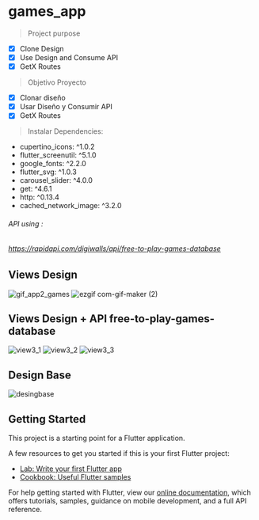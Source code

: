 # games_app
> Project purpose
- [x] Clone Design 
- [x] Use Design and Consume API
- [x] GetX Routes

> Objetivo Proyecto
- [x] Clonar diseño
- [x] Usar Diseño y Consumir API 
- [x] GetX Routes

> Instalar Dependencies: <br>
  - cupertino_icons: ^1.0.2<br>
  - flutter_screenutil: ^5.1.0<br>
  - google_fonts: ^2.2.0<br>
  - flutter_svg: ^1.0.3<br>
  - carousel_slider: ^4.0.0<br>
  - get: ^4.6.1<br>
  - http: ^0.13.4<br>
  - cached_network_image: ^3.2.0<br>
  
  
###### API using :
###### https://rapidapi.com/digiwalls/api/free-to-play-games-database

## Views Design 
![gif_app2_games](https://user-images.githubusercontent.com/31463345/152005086-61f1fd36-c82d-4bfd-a236-dad6e69aeb16.gif)
![ezgif com-gif-maker (2)](https://user-images.githubusercontent.com/31463345/152004339-c55ba1d2-ed9d-427f-9bb0-9dbe2573bf6a.gif)


## Views Design + API free-to-play-games-database
![view3_1](https://user-images.githubusercontent.com/31463345/152004409-6a2d9999-0897-4691-a38b-adc1f4aded01.gif)
![view3_2](https://user-images.githubusercontent.com/31463345/152004422-5ebb1850-42f5-4f0a-88e5-8c08ec429089.gif)
![view3_3](https://user-images.githubusercontent.com/31463345/152004432-9209c57b-78e3-4004-9946-ce271ad4feea.gif)

## Design Base 
![desingbase](https://user-images.githubusercontent.com/31463345/152004586-945aa906-8468-4cb7-a8e8-15820675f401.jpeg)


## Getting Started

This project is a starting point for a Flutter application.

A few resources to get you started if this is your first Flutter project:

- [Lab: Write your first Flutter app](https://flutter.dev/docs/get-started/codelab)
- [Cookbook: Useful Flutter samples](https://flutter.dev/docs/cookbook)

For help getting started with Flutter, view our
[online documentation](https://flutter.dev/docs), which offers tutorials,
samples, guidance on mobile development, and a full API reference.
